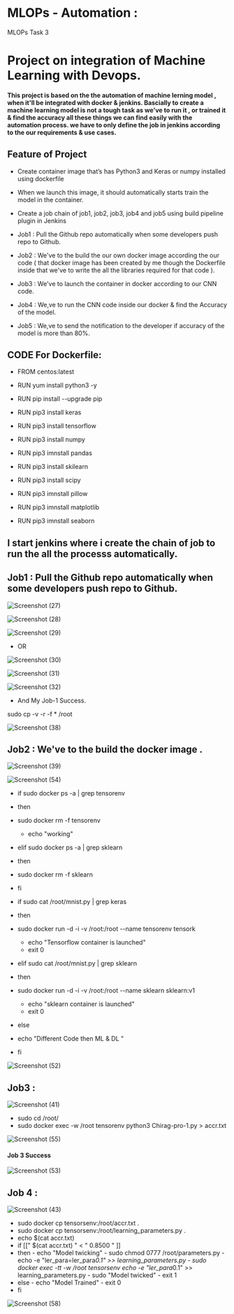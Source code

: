 # MLOPs - Automation :
MLOPs Task 3

# Project on integration of Machine Learning with Devops.
#### This project is based on the the automation of machine lerning model , when it'll be integrated with docker & jenkins. Bascially to create a machine learning model is not a tough task as we've to run it , or trained it & find the accuracy all these things we can find easily with the automation process. we have to only define the job in jenkins according to the our requirements & use cases.

## Feature of Project
   - Create container image that’s has Python3 and Keras or numpy installed using dockerfile

   - When we launch this image, it should automatically starts train the model in the container.

   - Create a job chain of job1, job2, job3, job4 and job5 using build pipeline plugin in Jenkins

   - Job1 : Pull the Github repo automatically when some developers push repo to Github.

   - Job2 : We've to the build the our own docker image according the our code ( that docker image has been created by me though the Dockerfile inside that we've to write the all the libraries required for that code ).

   - Job3 : We've to launch the container in docker according to our CNN code.

   - Job4 : We,ve to run the CNN code inside our docker & find the Accuracy of the model.

   - Job5 : We,ve to send the notification to the developer if accuracy of the model is more than 80%.
   

## CODE For Dockerfile:

- FROM centos:latest

- RUN yum install python3 -y 
- RUN pip install --upgrade pip 
- RUN pip3 install keras
- RUN pip3 install tensorflow
- RUN pip3 install numpy
- RUN pip3 imnstall pandas
- RUN pip3 install skilearn
- RUN pip3 install scipy
- RUN pip3 imnstall pillow
- RUN pip3 imnstall matplotlib
- RUN pip3 imnstall seaborn

## I start jenkins where i create the chain of job to run the all the processs automatically.

## Job1 : Pull the Github repo automatically when some developers push repo to Github.

![Screenshot (27)](https://user-images.githubusercontent.com/44314055/83646592-78b38400-a5d1-11ea-97b2-2b6f479824c1.png)

![Screenshot (28)](https://user-images.githubusercontent.com/44314055/83646727-abf61300-a5d1-11ea-95d2-ec9c49854dc1.png)

![Screenshot (29)](https://user-images.githubusercontent.com/44314055/83646763-bd3f1f80-a5d1-11ea-8582-245860c4840f.png)

- OR 

![Screenshot (30)](https://user-images.githubusercontent.com/44314055/83646961-f5466280-a5d1-11ea-8cba-db6e59c10ebc.png)

![Screenshot (31)](https://user-images.githubusercontent.com/44314055/83647014-0a22f600-a5d2-11ea-85a8-91dd59646bf8.png)

![Screenshot (32)](https://user-images.githubusercontent.com/44314055/83648334-89fd9000-a5d3-11ea-812b-34f58eb7eb89.png)

- And My Job-1 Success. 

sudo cp -v -r -f * /root


![Screenshot (38)](https://user-images.githubusercontent.com/44314055/83801725-43895d80-a6c7-11ea-9aee-cc7d1508cd92.png)

## Job2 : We've to the build the docker image . 

 ![Screenshot (39)](https://user-images.githubusercontent.com/44314055/83809592-535b6e80-a6d4-11ea-8169-e85132a0b6ba.png)

 ![Screenshot (54)](https://user-images.githubusercontent.com/44314055/83954558-e37ded00-a867-11ea-802c-dc48bf1850b0.png)


- if sudo docker ps -a | grep tensorenv
- then
- sudo docker rm -f tensorenv
  -  echo "working"
- elif sudo docker ps -a | grep sklearn
- then
- sudo docker rm -f sklearn
- fi

- if sudo cat /root/mnist.py | grep keras
- then
- sudo docker run -d -i -v /root:/root --name tensorenv tensork 
  -   echo "Tensorflow container is launched"
  -   exit 0
   
- elif sudo cat /root/mnist.py | grep sklearn
- then
- sudo docker run -d -i -v /root:/root --name sklearn  sklearn:v1
  -   echo "sklearn container is launched"
  -   exit 0
- else
- echo "Different Code then ML & DL "
   
- fi

![Screenshot (52)](https://user-images.githubusercontent.com/44314055/83954581-0c05e700-a868-11ea-97e5-a820866c9b71.png)


## Job3 :

![Screenshot (41)](https://user-images.githubusercontent.com/44314055/83809642-74bc5a80-a6d4-11ea-8b60-d42de5389293.png)

- sudo cd /root/
- sudo docker exec -w /root tensorenv python3 Chirag-pro-1.py > accr.txt


![Screenshot (55)](https://user-images.githubusercontent.com/44314055/83954606-61da8f00-a868-11ea-9fde-15dbd7410907.png)

#### Job 3 Success

![Screenshot (53)](https://user-images.githubusercontent.com/44314055/83954618-80408a80-a868-11ea-96e1-e8c5a9e527f8.png)


## Job 4 :

![Screenshot (43)](https://user-images.githubusercontent.com/44314055/83812697-966c1080-a6d9-11ea-93f4-a4238e8e9610.png)

- sudo docker cp tensorsenv:/root/accr.txt .
- sudo docker cp tensorsenv:/root/learning_parameters.py .
- echo $(cat accr.txt)
- if [[" $(cat accr.txt) " < " 0.8500 " ]]
- then
       - echo "Model twicking"
       - sudo chmod 0777 /root/parameters.py
       - echo -e "ler_para=ler_para*0.1" >> learning_parameters.py
       - sudo docker exec -tt -w /root tensorsenv echo -e "ler_para*0.1" >> learning_parameters.py
       - sudo "Model twicked"
       - exit 1
- else
       - echo "Model Trained"
       - exit 0
- fi

![Screenshot (58)](https://user-images.githubusercontent.com/44314055/83954889-b717a000-a86a-11ea-96e6-5c50c08304ab.png)

